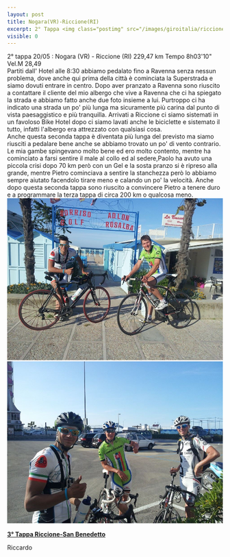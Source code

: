 ```yaml
---
layout: post
title: Nogara(VR)-Riccione(RI)
excerpt: 2° Tappa <img class="postimg" src="/images/giroitalia/riccione.jpg">
visible: 0
---
```


2° tappa 20/05 : Nogara (VR) - Riccione (RI) 229,47 km Tempo 8h03'10" Vel.M 28,49<br>
Partiti dall' Hotel alle 8:30 abbiamo pedalato fino a Ravenna senza nessun problema, dove anche qui prima della città è cominciata la Superstrada e siamo dovuti entrare in centro. Dopo aver pranzato a Ravenna sono riuscito a contattare il cliente del mio albergo che vive a Ravenna che ci ha spiegato la strada e abbiamo fatto anche due foto insieme a lui. Purtroppo ci ha indicato una strada un po' più lunga ma sicuramente più carina dal punto di vista paesaggistico e più tranquilla. Arrivati a Riccione ci siamo sistemati in un favoloso Bike Hotel dopo ci siamo lavati anche le biciclette e sistemato il tutto, infatti l'albergo era attrezzato con qualsiasi cosa.<br>
Anche questa seconda tappa è diventata più lunga del previsto ma siamo riusciti a pedalare bene anche se abbiamo trovato un po' di vento contrario. Le mia gambe spingevano molto bene ed ero molto contento, mentre ha cominciato a farsi sentire il male al collo ed al sedere,Paolo ha avuto una piccola crisi dopo 70 km però con un Gel e la sosta pranzo si è ripreso alla grande, mentre Pietro cominciava a sentire la stanchezza però lo abbiamo sempre aiutato facendolo tirare meno e calando un po' la velocità. Anche dopo questa seconda tappa sono riuscito a convincere Pietro a tenere duro e a programmare la terza tappa di circa 200 km o qualcosa meno.<br>
<a href="/images/giroitalia/riccione.jpg"><img class="postimg" src="/images/giroitalia/riccione.jpg"></a>
<a href="/images/giroitalia/riccione2.jpg"><img class="postimg" src="/images/giroitalia/riccione2.jpg"></a>
<a href="/2014/05/26/3Tappa"><p class="correlatedPost"><b>3° Tappa Riccione-San Benedetto</b></p></a>
Riccardo 
